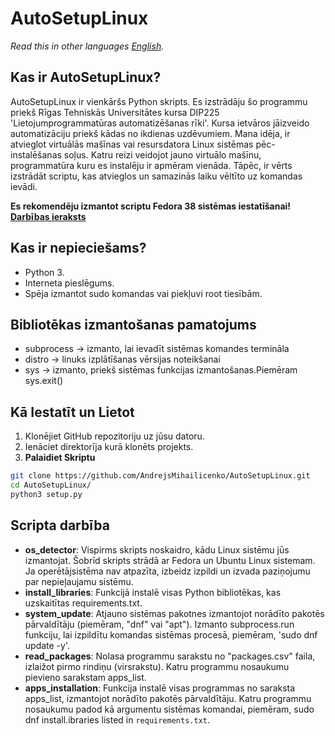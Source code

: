 # AutoSetupLinux
*Read this in other languages [English](README.md).*

## Kas ir AutoSetupLinux?
AutoSetupLinux ir vienkāršs Python skripts. Es izstrādāju šo programmu priekš Rīgas Tehniskās Universitātes kursa DIP225 'Lietojumprogrammatūras automatizēšanas rīki'. Kursa ietvāros jāizveido automatizāciju priekš kādas no ikdienas uzdēvumiem. Mana idēja, ir atvieglot virtuālās mašīnas vai resursdatora Linux sistēmas pēc-instalēšanas soļus. Katru reizi veidojot jauno virtuālo mašīnu, programmatūra kuru es instalēju ir apmēram vienāda. Tāpēc, ir vērts izstrādāt scriptu, kas atvieglos un samazinās laiku vēltīto uz komandas ievādi.<br>

**Es rekomendēju izmantot scriptu Fedora 38 sistēmas iestatīšanai!**<br>
[**Darbības ieraksts**](https://youtu.be/o0E2nqz1uCs)

## Kas ir nepieciešams?
- Python 3.
- Interneta pieslēgums.
- Spēja izmantot sudo komandas vai piekļuvi root tiesībām.

## Bibliotēkas izmantošanas pamatojums
- subprocess -> izmanto, lai ievadīt sistēmas komandes termināla
- distro -> linuks izplātīšanas vērsijas noteikšanai
- sys -> izmanto, priekš sistēmas funkcijas izmantošanas.Piemēram sys.exit()

## Kā Iestatīt un Lietot
1. Klonējiet GitHub repozitoriju uz jūsu datoru.
2. Ienāciet direktorīja kurā klonēts projekts.
2. **Palaidiet Skriptu**

```bash
git clone https://github.com/AndrejsMihailicenko/AutoSetupLinux.git
cd AutoSetupLinux/
python3 setup.py
```
## Scripta darbība
- **os_detector**: Vispirms skripts noskaidro, kādu Linux sistēmu jūs izmantojat. Šobrīd skripts strādā ar Fedora un Ubuntu Linux sistemam. Ja operētājsistēma nav atpazīta, izbeidz izpildi un izvada paziņojumu par nepieļaujamu sistēmu.
- **install_libraries**: Funkcijā instalē visas Python bibliotēkas, kas uzskaitītas requirements.txt.
- **system_update**: Atjauno sistēmas pakotnes izmantojot norādīto pakotēs pārvaldītāju (piemēram, "dnf" vai "apt").
Izmanto subprocess.run funkciju, lai izpildītu komandas sistēmas procesā, piemēram, 'sudo dnf update -y'.
- **read_packages**: Nolasa programmu sarakstu no "packages.csv" faila, izlaižot pirmo rindiņu (virsrakstu).
Katru programmu nosaukumu pievieno sarakstam apps_list.
- **apps_installation**: Funkcija instalē visas programmas no saraksta apps_list, izmantojot norādīto pakotēs pārvaldītāju.
Katru programmu nosaukumu padod kā argumentu sistēmas komandai, piemēram, sudo dnf install.ibraries listed in `requirements.txt`.
